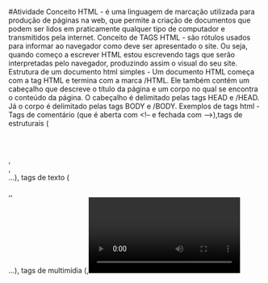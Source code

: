 #Atividade
Conceito HTML - é  uma linguagem de marcação utilizada para produção de páginas na web, que permite a criação de documentos que podem ser lidos em praticamente qualquer tipo de computador e transmitidos pela internet.
Conceito de TAGS HTML - são rótulos usados para informar ao navegador como  deve ser apresentado o site. Ou seja, quando começo a escrever HTML  estou escrevendo tags que serão interpretadas pelo navegador, produzindo assim o visual do seu site.
Estrutura de um documento html simples - Um documento HTML começa com a tag HTML e termina com a marca /HTML. Ele também contém um cabeçalho que descreve o título da página e um corpo no qual se encontra o conteúdo da página. O cabeçalho é delimitado pelas tags HEAD e /HEAD. Já o corpo é delimitado pelas tags BODY e /BODY.
Exemplos de tags html - Tags de comentário (que é aberta com <!– e fechada com –>),tags de estruturais (<header></header>,<main></main>,<footer></footer>...), tags de texto (<p></p>,<b></b>,<br/> ...), tags de multimídia (<img>,<video> e <audio>...) e etc...
Estilização de tags HTML - é escrever formatação visual misturado com conteúdo de texto no HTML.
Primeiramente o que é CSS? O CSS  é usado para estilizar elementos escritos em uma linguagem de marcação como HTML. O CSS separa o conteúdo da representação visual do site. Pense  na decoração da sua página. E a partir de códigos podemos alterar a cor do texto e do fundo, fonte e espaçamento entre parágrafos. Também pode criar tabelas, usar variações de layouts, ajustar imagens para suas respectivas telas e assim por diante.
Frameworks CSS -  são conjuntos de componentes que provêm uma estrutura básica de elementos reutilizáveis, tendo uma arquitetura consistente de funcionalidade genérica sob a qual a aplicação será construída. São ultilizados para:
Redefinição da folha de estilo;
Grid especialmente para o design responsivo;
Tipografia web;
Conjunto de ícones em sprites ou fontes de ícone;
Styling para tooltips, botões, elementos de formulários;
Partes de interfaces gráficas como o acordeão, guias, slideshow ou janelas modais (Luz);
Equalizador para criar conteúdo de altura igual;
